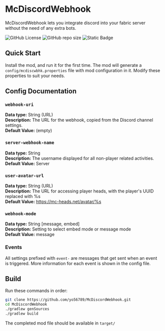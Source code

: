 # McDiscordWebhook

McDiscordWebhook lets you integrate discord into your fabric server without the need of any extra bots.

![GitHub License](https://img.shields.io/github/license/yo56789/McDiscordWebhook)
![GitHub repo size](https://img.shields.io/github/repo-size/yo56789/McDiscordWebhook)
![Static Badge](https://img.shields.io/badge/download-Modrinth-green)

## Quick Start
Install the mod, and run it for the first time. The mod will generate a `config/mcdiscwbhk.properties` file with mod configuration in it.
Modify these properties to suit your needs.

## Config Documentation
### `webhook-uri`
**Data type:** String (URL)
<br>
**Description:** The URL for the webhook, copied from the Discord channel settings.
<br>
**Default Value:** (empty)

### `server-webhook-name`
**Data type:** String
<br>
**Description:** The username displayed for all non-player related activities.
<br>
**Default Value:** Server

### `user-avatar-url`
**Data type:** String (URL)
<br>
**Description:** The URL for accessing player heads, with the player's UUID replaced with %s
<br>
**Default Value:** https://mc-heads.net/avatar/%s

### `webhook-mode`
**Data type:** String [message, embed]
<br>
**Description:** Setting to select embed mode or message mode
<br>
**Default Value:** message

### Events
All settings prefixed with `event-` are messages that get sent when an event is triggered. More information for each event is shown in the config file.

## Build
Run these commands in order:
```bash
git clone https://github.com/yo56789/McDiscordWebhook.git
cd McDiscordWebhook
./gradlew genSources
./gradlew build
```
The completed mod file should be available in `target/`


